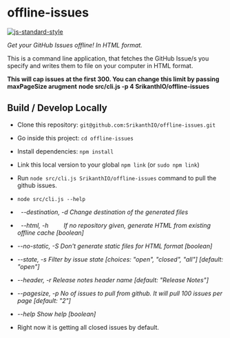 # offline-issues

[![js-standard-style](https://img.shields.io/badge/code%20style-standard-brightgreen.svg)](http://standardjs.com/)

_Get your GitHub Issues offline! In HTML format._

This is a command line application, that fetches the GitHub Issue/s you specify and writes them to file on your computer in HTML format.

**This will cap issues at the first 300. You can change this limit by passing maxPageSize arugment** 
**node src/cli.js -p 4 SrikanthIO/offline-issues**

## Build / Develop Locally

- Clone this repository: `git@github.com:SrikanthIO/offline-issues.git`
- Go inside this project: `cd offline-issues`
- Install dependencies: `npm install`
- Link this local version to your global `npm link` (or `sudo npm link`)
- Run `node src/cli.js SrikanthIO/offline-issues` command to pull the github issues.
- `node src/cli.js --help`

-   _--destination, -d  Change destination of the generated files_
-   _--html, -h         If no repository given, generate HTML from existing offline
                       cache                                             [boolean]_
-   _--no-static, -S    Don't generate static files for HTML format       [boolean]_
-   _--state, -s        Filter by issue state
                              [choices: "open", "closed", "all"] [default: "open"]_
-   _--header, -r       Release notes header name        [default: "Release Notes"]_
-    _--pagesize, -p     No of issues to pull from github. It will pull 100 issues
                       per page                                     [default: "2"]_
-    _--help             Show help                                         [boolean]_

- Right now it is getting all closed issues by default.
